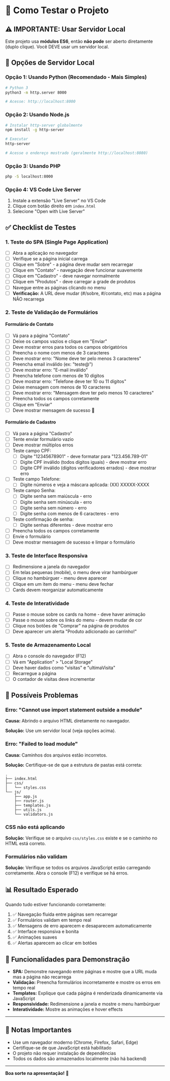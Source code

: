 # 🧪 Como Testar o Projeto

## ⚠️ IMPORTANTE: Usar Servidor Local

Este projeto usa **módulos ES6**, então **não pode** ser aberto diretamente (duplo clique). Você DEVE usar um servidor local.

## 🚀 Opções de Servidor Local

### Opção 1: Usando Python (Recomendado - Mais Simples)

```bash
# Python 3
python3 -m http.server 8000

# Acesse: http://localhost:8000
```

### Opção 2: Usando Node.js

```bash
# Instalar http-server globalmente
npm install -g http-server

# Executar
http-server

# Acesse o endereço mostrado (geralmente http://localhost:8080)
```

### Opção 3: Usando PHP

```bash
php -S localhost:8000
```

### Opção 4: VS Code Live Server

1. Instale a extensão "Live Server" no VS Code
2. Clique com botão direito em `index.html`
3. Selecione "Open with Live Server"

## ✅ Checklist de Testes

### 1. Teste do SPA (Single Page Application)

- [ ] Abra a aplicação no navegador
- [ ] Verifique se a página inicial carrega
- [ ] Clique em "Sobre" - a página deve mudar sem recarregar
- [ ] Clique em "Contato" - navegação deve funcionar suavemente
- [ ] Clique em "Cadastro" - deve navegar normalmente
- [ ] Clique em "Produtos" - deve carregar a grade de produtos
- [ ] Navegue entre as páginas clicando no menu
- [ ] **Verificação:** A URL deve mudar (#/sobre, #/contato, etc) mas a página NÃO recarrega

### 2. Teste de Validação de Formulários

#### Formulário de Contato

- [ ] Vá para a página "Contato"
- [ ] Deixe os campos vazios e clique em "Enviar"
- [ ] Deve mostrar erros para todos os campos obrigatórios
- [ ] Preencha o nome com menos de 3 caracteres
- [ ] Deve mostrar erro: "Nome deve ter pelo menos 3 caracteres"
- [ ] Preencha email inválido (ex: "teste@")
- [ ] Deve mostrar erro: "E-mail inválido"
- [ ] Preencha telefone com menos de 10 dígitos
- [ ] Deve mostrar erro: "Telefone deve ter 10 ou 11 dígitos"
- [ ] Deixe mensagem com menos de 10 caracteres
- [ ] Deve mostrar erro: "Mensagem deve ter pelo menos 10 caracteres"
- [ ] Preencha todos os campos corretamente
- [ ] Clique em "Enviar"
- [ ] Deve mostrar mensagem de sucesso 🎉

#### Formulário de Cadastro

- [ ] Vá para a página "Cadastro"
- [ ] Tente enviar formulário vazio
- [ ] Deve mostrar múltiplos erros
- [ ] Teste campo CPF:
  - [ ] Digite "12345678901" - deve formatar para "123.456.789-01"
  - [ ] Digite CPF inválido (todos dígitos iguais) - deve mostrar erro
  - [ ] Digite CPF inválido (dígitos verificadores errados) - deve mostrar erro
- [ ] Teste campo Telefone:
  - [ ] Digite números e veja a máscara aplicada: (XX) XXXXX-XXXX
- [ ] Teste campo Senha:
  - [ ] Digite senha sem maiúscula - erro
  - [ ] Digite senha sem minúscula - erro
  - [ ] Digite senha sem número - erro
  - [ ] Digite senha com menos de 6 caracteres - erro
- [ ] Teste confirmação de senha:
  - [ ] Digite senhas diferentes - deve mostrar erro
- [ ] Preencha todos os campos corretamente
- [ ] Envie o formulário
- [ ] Deve mostrar mensagem de sucesso e limpar o formulário

### 3. Teste de Interface Responsiva

- [ ] Redimensione a janela do navegador
- [ ] Em telas pequenas (mobile), o menu deve virar hambúrguer
- [ ] Clique no hambúrguer - menu deve aparecer
- [ ] Clique em um item do menu - menu deve fechar
- [ ] Cards devem reorganizar automaticamente

### 4. Teste de Interatividade

- [ ] Passe o mouse sobre os cards na home - deve haver animação
- [ ] Passe o mouse sobre os links do menu - devem mudar de cor
- [ ] Clique nos botões de "Comprar" na página de produtos
- [ ] Deve aparecer um alerta "Produto adicionado ao carrinho!"

### 5. Teste de Armazenamento Local

- [ ] Abra o console do navegador (F12)
- [ ] Vá em "Application" > "Local Storage"
- [ ] Deve haver dados como "visitas" e "ultimaVisita"
- [ ] Recarregue a página
- [ ] O contador de visitas deve incrementar

## 🐛 Possíveis Problemas

### Erro: "Cannot use import statement outside a module"

**Causa:** Abrindo o arquivo HTML diretamente no navegador.

**Solução:** Use um servidor local (veja opções acima).

### Erro: "Failed to load module"

**Causa:** Caminhos dos arquivos estão incorretos.

**Solução:** Certifique-se de que a estrutura de pastas está correta:
```
.
├── index.html
├── css/
│   └── styles.css
└── js/
    ├── app.js
    ├── router.js
    ├── templates.js
    ├── utils.js
    └── validators.js
```

### CSS não está aplicando

**Solução:** Verifique se o arquivo `css/styles.css` existe e se o caminho no HTML está correto.

### Formulários não validam

**Solução:** Verifique se todos os arquivos JavaScript estão carregando corretamente. Abra o console (F12) e verifique se há erros.

## 📊 Resultado Esperado

Quando tudo estiver funcionando corretamente:

1. ✅ Navegação fluida entre páginas sem recarregar
2. ✅ Formulários validam em tempo real
3. ✅ Mensagens de erro aparecem e desaparecem automaticamente
4. ✅ Interface responsiva e bonita
5. ✅ Animações suaves
6. ✅ Alertas aparecem ao clicar em botões

## 🎯 Funcionalidades para Demonstração

- **SPA:** Demonstre navegando entre páginas e mostre que a URL muda mas a página não recarrega
- **Validação:** Preencha formulários incorretamente e mostre os erros em tempo real
- **Templates:** Explique que cada página é renderizada dinamicamente via JavaScript
- **Responsividade:** Redimensione a janela e mostre o menu hambúrguer
- **Interatividade:** Mostre as animações e hover effects

---

## 📝 Notas Importantes

- Use um navegador moderno (Chrome, Firefox, Safari, Edge)
- Certifique-se de que JavaScript está habilitado
- O projeto não requer instalação de dependências
- Todos os dados são armazenados localmente (não há backend)

---

**Boa sorte na apresentação!** 🚀
